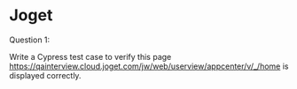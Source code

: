 # Joget

Question 1: 

Write a Cypress test case to verify this page https://qainterview.cloud.joget.com/jw/web/userview/appcenter/v/_/home is displayed correctly.